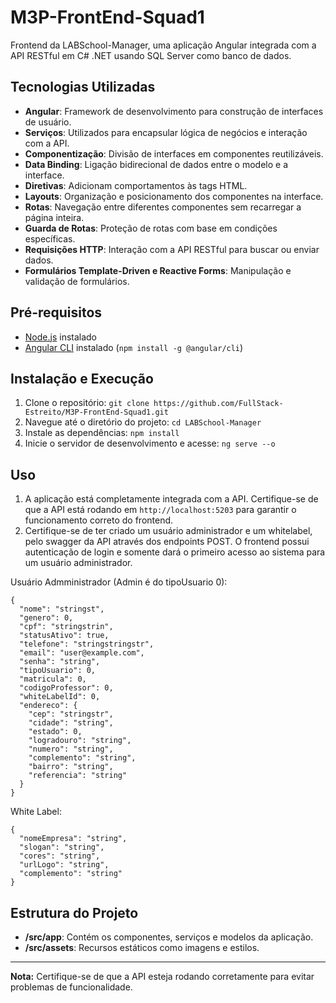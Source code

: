 # M3P-FrontEnd-Squad1

Frontend da LABSchool-Manager, uma aplicação Angular integrada com a API RESTful em C# .NET usando SQL Server como banco de dados.

## Tecnologias Utilizadas

- **Angular**: Framework de desenvolvimento para construção de interfaces de usuário.
- **Serviços**: Utilizados para encapsular lógica de negócios e interação com a API.
- **Componentização**: Divisão de interfaces em componentes reutilizáveis.
- **Data Binding**: Ligação bidirecional de dados entre o modelo e a interface.
- **Diretivas**: Adicionam comportamentos às tags HTML.
- **Layouts**: Organização e posicionamento dos componentes na interface.
- **Rotas**: Navegação entre diferentes componentes sem recarregar a página inteira.
- **Guarda de Rotas**: Proteção de rotas com base em condições específicas.
- **Requisições HTTP**: Interação com a API RESTful para buscar ou enviar dados.
- **Formulários Template-Driven e Reactive Forms**: Manipulação e validação de formulários.

## Pré-requisitos

- [Node.js](https://nodejs.org/en/download/) instalado
- [Angular CLI](https://angular.io/cli) instalado (`npm install -g @angular/cli`)

## Instalação e Execução

1. Clone o repositório: `git clone https://github.com/FullStack-Estreito/M3P-FrontEnd-Squad1.git`
2. Navegue até o diretório do projeto: `cd LABSchool-Manager`
3. Instale as dependências: `npm install`
4. Inicie o servidor de desenvolvimento e acesse: `ng serve --o`

## Uso

1. A aplicação está completamente integrada com a API. Certifique-se de que a API está rodando em `http://localhost:5203` para garantir o funcionamento correto do frontend.
2. Certifique-se de ter criado um usuário administrador e um whitelabel, pelo swagger da API através dos endpoints POST. O frontend possui autenticação de login e somente dará o primeiro acesso ao sistema para um usuário administrador. 

Usuário Admministrador (Admin é do tipoUsuario 0):
```
{
  "nome": "stringst",
  "genero": 0,
  "cpf": "stringstrin",
  "statusAtivo": true,
  "telefone": "stringstringstr",
  "email": "user@example.com",
  "senha": "string",
  "tipoUsuario": 0,
  "matricula": 0,
  "codigoProfessor": 0,
  "whiteLabelId": 0,
  "endereco": {
    "cep": "stringstr",
    "cidade": "string",
    "estado": 0,
    "logradouro": "string",
    "numero": "string",
    "complemento": "string",
    "bairro": "string",
    "referencia": "string"
  }
}
````

White Label:
```
{
  "nomeEmpresa": "string",
  "slogan": "string",
  "cores": "string",
  "urlLogo": "string",
  "complemento": "string"
}
```
## Estrutura do Projeto

- **/src/app**: Contém os componentes, serviços e modelos da aplicação.
- **/src/assets**: Recursos estáticos como imagens e estilos.

---

**Nota:** Certifique-se de que a API esteja rodando corretamente para evitar problemas de funcionalidade.

